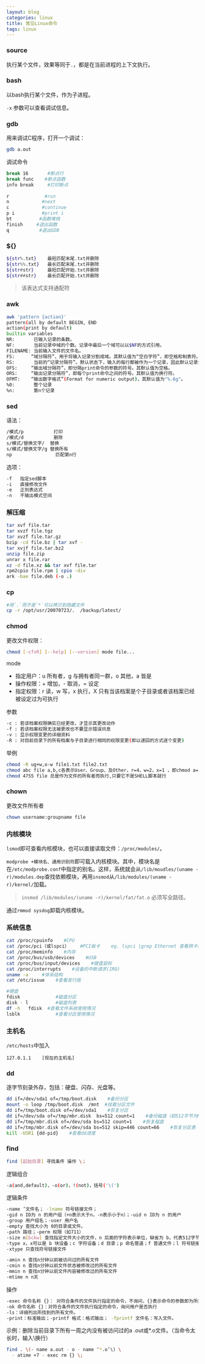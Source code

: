 ```yaml
---
layout: blog
categories: linux
title: 常见Linux命令
tags: linux
---
```


### source

执行某个文件，效果等同于`.`，都是在当前进程的上下文执行。

### bash

以bash执行某个文件，作为子进程。

`-x` 参数可以查看调试信息。

### gdb

用来调试C程序，打开一个调试：

```bash
gdb a.out
```
      
调试命令

```bash 
break 16       #断点行
break func    #断点函数
info break     #打印断点
        
r             #run
n            #next
c            #continue
p i          #print i
bt          #函数堆栈
finish     #退出函数
q           #退出GDB
```

### ${}

```bash
${str%.txt}    最短匹配末尾.txt并删除
${str%%.txt}   最长匹配末尾.txt并删除
${str#str}     最短匹配开始.txt并删除
${str##str}    最长匹配开始.txt并删除
```

> 该表达式支持通配符

### awk

```bash
awk 'pattern {action}'
pattern(all by default BEGIN, END
action(print by default)
builtin variables
NR:       已输入记录的条数。
NF:       当前记录中域的个数。记录中最后一个域可以以$NF的方式引用。
FILENAME: 当前输入文件的文件名。
FS:      “域分隔符”，用于将输入记录分割成域。其默认值为“空白字符”，即空格和制表符。FS可以替换为其它字符，从而改变域分隔符。
RS:       当前的“记录分隔符”。默认状态下，输入的每行都被作为一个记录，因此默认记录分隔符是换行符。
OFS:     “输出域分隔符”，即分隔print命令的参数的符号。其默认值为空格。
ORS:     “输出记录分隔符”，即每个print命令之间的符号。其默认值为换行符。
OFMT:    “输出数字格式”(Format for numeric output)，其默认值为"%.6g"。
%0:       整个记录
%n:       第n个记录
```

<!--more-->

### sed

语法：

```bash
/模式/p           打印
/模式/d           删除
s/模式/替换文字/  替换
s/模式/替换文字/g 替换所有
np                匹配第n行
```

选项：

```bash
-f   指定sed脚本
-i   直接修改文件
-e   正则表达式
-n   不输出模式空间
```
 
### 解压缩

```bash
tar xvf file.tar
tar xvzf file.tgz
tar xvzf file.tar.gz
bzip -cd file.bz | tar xvf -
tar xvjf file.tar.bz2
unzip file.zip
unrar x file.rar
xz -d file.xz && tar xvf file.tar
rpm2cpio file.rpm | cpio -div 
ark -bae file.deb (-o .)
```

### cp

```bash
#用`.`而不是`*`可以拷贝到隐藏文件
cp -r /opt/usr/20070723/.  /backup/latest/
```

### chmod

更改文件权限：

```bash
chmod [-cfvR] [--help] [--version] mode file... 
```
        
mode

* 指定用户：u 所有者，g 与拥有者同一群，o 其他，a 皆是
* 操作权限：+ 增加，- 取消，= 设定 
* 指定权限：r 读，w 写，x 执行，X 只有当该档案是个子目录或者该档案已经被设定过为可执行


参数

```bash
-c : 若该档案权限确实已经更改，才显示其更改动作 
-f : 若该档案权限无法被更改也不要显示错误讯息 
-v : 显示权限变更的详细资料 
-R : 对目前目录下的所有档案与子目录进行相同的权限变更(即以递回的方式逐个变更) 
```

举例

```bash
chmod -R ug+w,o-w file1.txt file2.txt
chmod abc file a,b,c各表示User、Group、及Other，r=4，w=2，x=1 ，即chmod a=rwx file 与 chmod 777 file 相同 
chmod 4755 file 总是作为文件的所有者而执行,只要它不是SHELL脚本就行
```
        
###    chown

更改文件所有者

```bash
chown username:groupname file
```

### 内核模块

`lsmod`即可查看内核模块，也可以直接读取文件：`/proc/modules/`。

`modprobe +模块名、通用识别符`即可载入内核模块。其中，模块名是在`/etc/modprobe.conf`中指定的别名。这样，系统就会从`/lib/moudles/(uname -r)/modules.dep`查找依赖模块，再用`insmod`从`/lib/modules/(uname -r)/kernel/`加载。

> `insmod /lib/modules/(uname -r)/kernel/fat/fat.o` 必须写全路径。

通过`rmmod sysdog`卸载内核模块。

        
### 系统信息

```bash
cat /proc/cpuinfo    #CPU
cat /proc/pci（或lspci）    #PCI板卡    eg. lspci |grep Ethernet 查看网卡型号
cat /proc/meminfo    #内存
cat /proc/bus/usb/devices    #USB
cat /proc/bus/input/devices    #键盘鼠标
cat /proc/interrupts    #设备的中断请求(IRQ)
uname -a     #体系结构
cat /etc/issue    #查看发行版

#硬盘
fdisk             #磁盘分区 
disk - l          #磁盘列表
df -h   fdisk  #查看文件系统使用情况
lsblk             #查看分区使用情况 
```   

### 主机名

`/etc/hosts`中加入

```
127.0.1.1    [现在的主机名]
```

### dd

逐字节刻录外存，包括：硬盘、闪存、光盘等。

```bash
dd if=/dev/sda1 of=/tmp/boot.disk    #备份分区
mount -o loop /tmp/boot.disk  /mnt  #挂载分区文件
dd if=/tmp/boot.disk of=/dev/sda1    #恢复分区
dd if=/dev/sda of=/tmp/mbr.disk  bs=512 count=1    #备份磁盘（前512字节为MBR+分区表）
dd if=/tmp/mbr.disk of=/dev/sda bs=512 count=1    #恢复磁盘
dd if=/tmp/mbr.disk of=/dev/sda bs=512 skip=446 count=66    #恢复分区表
kill -USR1 {dd-pid}    #查看dd进度
```

### find

```bash
find [起始目录] 寻找条件 操作 \；
```

逻辑组合

```bash
-a(and,default)，-o(or)，!(not)，括号('\(') 
```

逻辑条件

```bash
-name ’文件名； -lname 符号链接文件；
-gid n ID为 n 的用户组（+n表示大于n，-n表示小于n）；-uid n ID为 n 的用户
-group 用户组名；-user 用户名
-empty 查找大小为 0的目录或文件。
-path 路径；-perm 权限（如711）
-size n[bckw] 查找指定文件大小的文件，n 后面的字符表示单位，缺省为 b，代表512字节的块。
-type x，x可以是 b 块设备；c 字符设备；d 目录；p 命名管道；f 普通文件；l 符号链接；s socket
-xtype 只查找符号链接文件

-amin n 查找n分钟以前被访问过的所有文件
-cmin n 查找n分钟以前文件状态被修改过的所有文件
-mmin n 查找n分钟以前文件内容被修改过的所有文件
-mtime n n天
```

操作

```bash
-exec 命令名称 {}： 对符合条件的文件执行指定的命令，不询问，{}表示命令的参数即为所找到的文件
-ok 命令名称 {}：对符合条件的文件执行指定的命令，询问用户是否执行
-ls：详细列出所找到的所有文件。
-print：标准输出；-printf 格式：格式输出； -fprintf 文件名：写入文件。
```

示例：删除当前目录下所有一周之内没有被访问过的a .out或*.o文件。（当命令太长时，输入\换行）

```bash
find . \(- name a.out - o - name ‘*.o’\) \
  - atime +7 - exec rm {} \;
```
